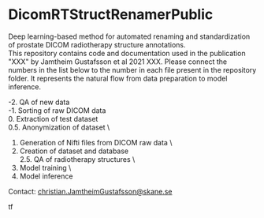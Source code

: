 # DicomRTStructRenamerPublic
Deep learning-based method for automated renaming and standardization of prostate DICOM radiotherapy structure annotations. \
This repository contains code and documentation used in the publication "XXX" by Jamtheim Gustafsson et al 2021 XXX. Please connect the numbers in the list below to the number in each file present in the repository folder. It represents the natural flow from data preparation to model inference. 

-2.   QA of new data \
-1.   Sorting of raw DICOM data \
0.    Extraction of test dataset \
0.5.  Anonymization of dataset \
1.    Generation of Nifti files from DICOM raw data \
2.    Creation of dataset and database \
2.5.  QA of radiotherapy structures \
3.    Model training \
4.    Model inference

Contact: christian.JamtheimGustafsson@skane.se

tf
